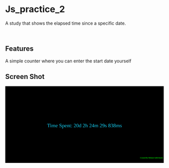 # Js_practice_2
A study that shows the elapsed time since a specific date.

<p align="center"> 

<br> 
  
  Features 
  ------------ 

A simple counter where you can enter the start date yourself
  
  Screen Shot 
  ------------
  <img src="https://github.com/MehmetBozkir/Js_practice_2/blob/main/img/photo.png" alt="Slate: Foto1" width="900"> 
